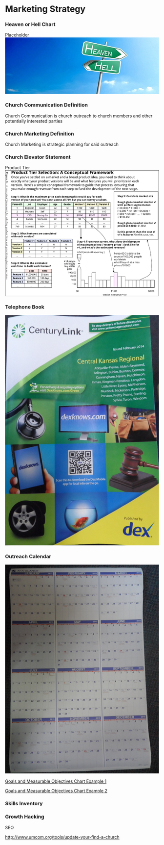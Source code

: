 # Marketing Strategy

### Heaven or Hell Chart

Placeholder
![](marketing-strategy/marketing-strategy-heaven-or-hell-chart.jpg)

### Church Communication Definition

Church Communication is church outreach to church members and other potentially interested parties

### Church Marketing Definition

Church Marketing is strategic planning for said outreach

### Church Elevator Statement

Product Tier
![](marketing-strategy/marketing-strategy-product-tier.png)

### Telephone Book

![](marketing-strategy/marketing-strategy-telephone-book.jpg)

### Outreach Calendar

![](marketing-strategy/marketing-strategy-outreach-calendar.jpg)

[Goals and Measurable Objectives Chart Example 1](marketing-strategy/marketing-strategy-goals-measurable-objectives-chart-example-1.png)

[Goals and Measurable Objectives Chart Example 2](marketing-strategy/marketing-strategy-goals-measurable-objectives-chart-example-2.png)

### Skills Inventory

### Growth Hacking

SEO

http://www.umcom.org/tools/update-your-find-a-church